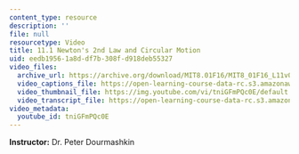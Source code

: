 ```yaml
---
content_type: resource
description: ''
file: null
resourcetype: Video
title: 11.1 Newton's 2nd Law and Circular Motion
uid: eedb1956-1a8d-df7b-308f-d918deb55327
video_files:
  archive_url: https://archive.org/download/MIT8.01F16/MIT8_01F16_L11v01_360p.mp4
  video_captions_file: https://open-learning-course-data-rc.s3.amazonaws.com/8-01sc-classical-mechanics-fall-2016/6423fc216ef15bad9968866d25f45439_tniGFmPQc0E.vtt
  video_thumbnail_file: https://img.youtube.com/vi/tniGFmPQc0E/default.jpg
  video_transcript_file: https://open-learning-course-data-rc.s3.amazonaws.com/8-01sc-classical-mechanics-fall-2016/eacf1c5cef0d40fb26cb75c6912b3cd8_tniGFmPQc0E.pdf
video_metadata:
  youtube_id: tniGFmPQc0E
---
```


**Instructor:** Dr. Peter Dourmashkin
